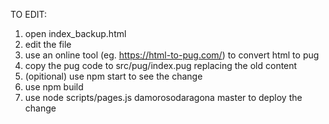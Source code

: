 TO EDIT: 
1. open index_backup.html 
2. edit the file
3. use an online tool (eg. https://html-to-pug.com/) to convert html to pug
4. copy the pug code to src/pug/index.pug replacing the old content
5. (opitional) use npm start to see the change
6. use npm build
7. use node scripts/pages.js damorosodaragona master to deploy the change 
